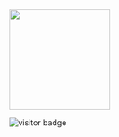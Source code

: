 <img height="180em" src="https://github-readme-stats.vercel.app/api?username=happyDevRD&show_icons=true&theme=dark&hide_border=true&&count_private=true&include_all_commits=true" />

![visitor badge](https://visitor-badge.glitch.me/happyDevRD?page_id=happyDevRD.visitor-badge&left_color=red&right_color=green&left_text=Hello%20Visitors)
